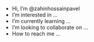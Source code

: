 -  Hi, I’m @zahinhossainpavel
-  I’m interested in ...
-  I’m currently learning ...
-  I’m looking to collaborate on ...
-  How to reach me ...

<!---
zahinhossainpavel/zahinhossainpavel is a ✨ special ✨ repository because its `README.md` (this file) appears on your GitHub profile.
You can click the Preview link to take a look at your changes.
--->
